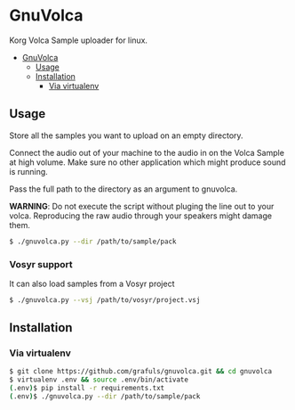 # GnuVolca

Korg Volca Sample uploader for linux.

- [GnuVolca](#gnuvolca)
  - [Usage](#usage)
  - [Installation](#installation)
    - [Via virtualenv](#via-virtualenv)

## Usage
Store all the samples you want to upload on an empty directory.

Connect the audio out of your machine to the audio in on the Volca Sample at high volume. Make sure no other application which might produce sound is running. 

Pass the full path to the directory as an argument to gnuvolca.

**WARNING**: Do not execute the script without pluging the line out to your volca. Reproducing the raw audio through your speakers might damage them.

```bash
$ ./gnuvolca.py --dir /path/to/sample/pack
```

### Vosyr support
It can also load samples from a Vosyr project

```bash
$ ./gnuvolca.py --vsj /path/to/vosyr/project.vsj
```


## Installation
### Via virtualenv
```bash
$ git clone https://github.com/grafuls/gnuvolca.git && cd gnuvolca
$ virtualenv .env && source .env/bin/activate
(.env)$ pip install -r requirements.txt
(.env)$ ./gnuvolca.py --dir /path/to/sample/pack
```
